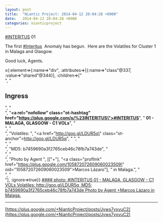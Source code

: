 ```yaml
---
layout: post
title:  "Niantic Project: 2014-04-12 20:04:28 +0900"
date:   2014-04-12 20:04:28 +0900
categories: nianticproject
---
```

[#INTERITUS](https://plus.google.com/s/%23INTERITUS "") 01

The first  [#Interitus](https://plus.google.com/s/%23Interitus "")  Anomaly has begun.  Here are the Volatiles for Cluster 1 in Malaga and Glasgow.

Good luck, Agents.

x{:element=>{:name=>"div", :attributes=>[{:name=>"class"@337, :value=>"shared"@344}], :children=>["<br />", "<h2>Ingress</h2>", "<br />", "<b><a rel=\"nofollow\" class=\"ot-hashtag\" href=\"https://plus.google.com/s/%23INTERITUS\">#INTERITUS</a></b>", "<b> 01 - MALAGA, GLASGOW - C1 VOLs</b>", "<br />", "<br />", "Volatiles: ", "<a href=\"http://goo.gl/LDUR5q\" class=\"ot-anchor\">http://goo.gl/LDUR5q</a>", " ", "<br />", "<br />", "MD5: b7459690a3f2765ceb46c78fb7a743de", "<br />", "<br />", "Photo by Agent ", [["+"], "<a class=\"proflink\" href=\"https://plus.google.com/105872072609060023509\" oid=\"105872072609060023509\">Marcos Lázaro</a>"], " in Malaga.", "<br />", "<br />"], :ignore=>true}}
[#### photo: #INTERITUS 01 - MALAGA, GLASGOW - C1 VOLs
Volatiles: http://goo.gl/LDUR5q 
MD5: b7459690a3f2765ceb46c78fb7a743de
Photo by Agent +Marcos Lázaro in Malaga.](https://lh3.googleusercontent.com/-HPdp4Hl9rGY/U0kcAEWdpfI/AAAAAAAAqsw/DdPeprR53VU/w1536-h2048/IMG_20140412_121332.jpg "")
- - -
[https://plus.google.com/+NianticProject/posts/Jyws7yxvuC2](https://plus.google.com/+NianticProject/posts/Jyws7yxvuC2)
